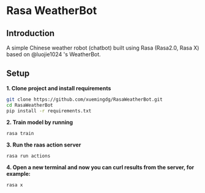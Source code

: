 # Rasa WeatherBot

## Introduction

A simple Chinese weather robot (chatbot) built using Rasa (Rasa2.0, Rasa X) based on @luojie1024 's WeatherBot.

## Setup


**1. Clone project and install requirements**

```bash
git clone https://github.com/xuemingdg/RasaWeatherBot.git
cd RasaWeatherBot
pip install -r requirements.txt
```


**2. Train model by running**

```
rasa train
```

**3. Run the raas action server**

```
rasa run actions
```


**4. Open a new terminal and now you can curl results from the server, for example:**

```
rasa x
```
